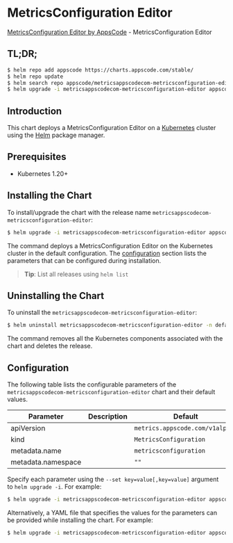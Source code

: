 # MetricsConfiguration Editor

[MetricsConfiguration Editor by AppsCode](https://appscode.com) - MetricsConfiguration Editor

## TL;DR;

```bash
$ helm repo add appscode https://charts.appscode.com/stable/
$ helm repo update
$ helm search repo appscode/metricsappscodecom-metricsconfiguration-editor --version=v0.21.0
$ helm upgrade -i metricsappscodecom-metricsconfiguration-editor appscode/metricsappscodecom-metricsconfiguration-editor -n default --create-namespace --version=v0.21.0
```

## Introduction

This chart deploys a MetricsConfiguration Editor on a [Kubernetes](http://kubernetes.io) cluster using the [Helm](https://helm.sh) package manager.

## Prerequisites

- Kubernetes 1.20+

## Installing the Chart

To install/upgrade the chart with the release name `metricsappscodecom-metricsconfiguration-editor`:

```bash
$ helm upgrade -i metricsappscodecom-metricsconfiguration-editor appscode/metricsappscodecom-metricsconfiguration-editor -n default --create-namespace --version=v0.21.0
```

The command deploys a MetricsConfiguration Editor on the Kubernetes cluster in the default configuration. The [configuration](#configuration) section lists the parameters that can be configured during installation.

> **Tip**: List all releases using `helm list`

## Uninstalling the Chart

To uninstall the `metricsappscodecom-metricsconfiguration-editor`:

```bash
$ helm uninstall metricsappscodecom-metricsconfiguration-editor -n default
```

The command removes all the Kubernetes components associated with the chart and deletes the release.

## Configuration

The following table lists the configurable parameters of the `metricsappscodecom-metricsconfiguration-editor` chart and their default values.

|     Parameter      | Description |                  Default                   |
|--------------------|-------------|--------------------------------------------|
| apiVersion         |             | <code>metrics.appscode.com/v1alpha1</code> |
| kind               |             | <code>MetricsConfiguration</code>          |
| metadata.name      |             | <code>metricsconfiguration</code>          |
| metadata.namespace |             | <code>""</code>                            |


Specify each parameter using the `--set key=value[,key=value]` argument to `helm upgrade -i`. For example:

```bash
$ helm upgrade -i metricsappscodecom-metricsconfiguration-editor appscode/metricsappscodecom-metricsconfiguration-editor -n default --create-namespace --version=v0.21.0 --set apiVersion=metrics.appscode.com/v1alpha1
```

Alternatively, a YAML file that specifies the values for the parameters can be provided while
installing the chart. For example:

```bash
$ helm upgrade -i metricsappscodecom-metricsconfiguration-editor appscode/metricsappscodecom-metricsconfiguration-editor -n default --create-namespace --version=v0.21.0 --values values.yaml
```

